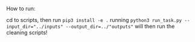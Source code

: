 How to run:

cd to scripts, then run `pip3 install -e .`
running  `python3 run_task.py --input_dir="../inputs" --output_dir=../"outputs"` will then run the cleaning scripts!